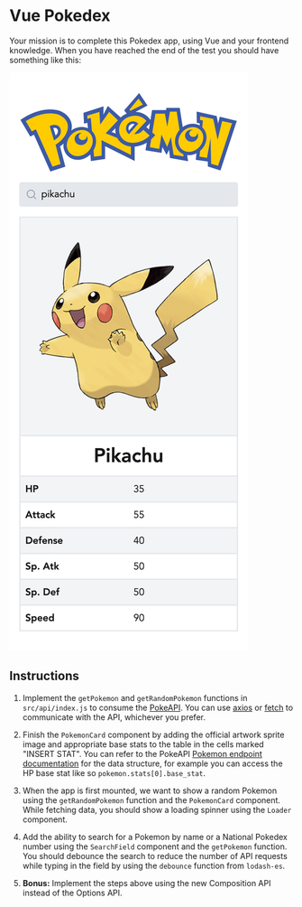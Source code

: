 # Vue Pokedex

Your mission is to complete this Pokedex app, using Vue and your frontend knowledge. When you have reached the end of the test you should have something like this:

![Vue Pokedex](screenshot.png)

## Instructions

1. Implement the `getPokemon` and `getRandomPokemon` functions in `src/api/index.js` to consume the [PokeAPI](https://pokeapi.co). You can use [axios](https://github.com/axios/axios) or [fetch](https://developer.mozilla.org/en-US/docs/Web/API/fetch) to communicate with the API, whichever you prefer.

2. Finish the `PokemonCard` component by adding the official artwork sprite image and appropriate base stats to the table in the cells marked "INSERT STAT". You can refer to the PokeAPI [Pokemon endpoint documentation](https://pokeapi.co/docs/v2#pokemon) for the data structure, for example you can access the HP base stat like so `pokemon.stats[0].base_stat`.

3. When the app is first mounted, we want to show a random Pokemon using the `getRandomPokemon` function and the `PokemonCard` component. While fetching data, you should show a loading spinner using the `Loader` component.

4. Add the ability to search for a Pokemon by name or a National Pokedex number using the `SearchField` component and the `getPokemon` function. You should debounce the search to reduce the number of API requests while typing in the field by using the `debounce` function from `lodash-es`.

5. **Bonus:** Implement the steps above using the new Composition API instead of the Options API.
